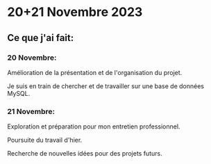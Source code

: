 # 20+21 Novembre 2023

## Ce que j'ai fait:

### 20 Novembre:

Amélioration de la présentation et de l'organisation du projet.

Je suis en train de chercher et de travailler sur une base de données MySQL.

### 21 Novembre:

Exploration et préparation pour mon entretien professionnel.

Poursuite du travail d'hier.

Recherche de nouvelles idées pour des projets futurs.